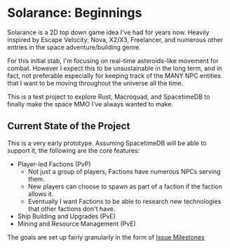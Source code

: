 # Solarance: Beginnings

Solarance is a 2D top down game idea I've had for years now. Heavily inspired by 
Escape Velocity: Nova, X2/X3, Freelancer, and numerous other entries in the space
adventure/building genre.

For this initial stab, I'm focusing on real-time asteroids-like movement for combat.
However I expect this to be unsustainable in the long term, and in fact, not preferable
especially for keeping track of the MANY NPC entities that I want to be moving throughout
the universe all the time.

This is a test project to explore Rust, Macroquad, and SpacetimeDB to finally make the
space MMO I've always wanted to make.

## Current State of the Project

This is a very early prototype. Assuming SpacetimeDB will be able to support it, the following
are the core features:

 - Player-led Factions (PvP)
   - Not just a group of players, Factions have numerous NPCs serving them.
   - New players can choose to spawn as part of a faction if the faction allows it.
   - Eventually I want Factions to be able to research new technologies that other factions don't have.
 - Ship Building and Upgrades (PvE)
 - Mining and Resource Management (PvE)

The goals are set up fairly granularly in the form of [Issue Milestones](https://github.com/GalaxyCr8r/solarance-beginnings/milestones)